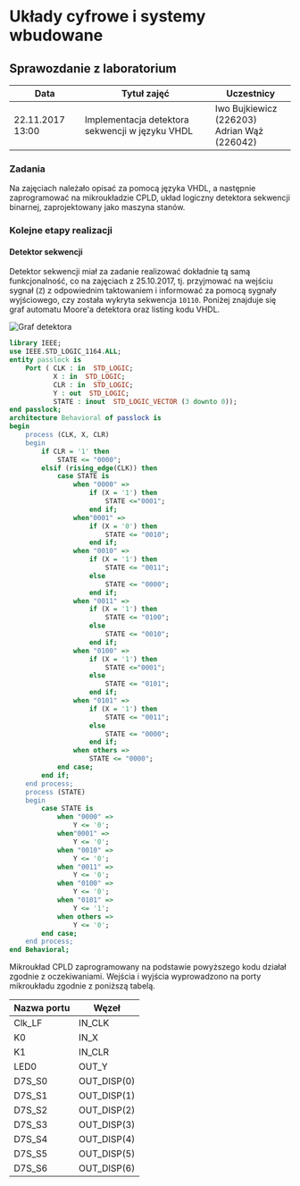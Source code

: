 # Układy cyfrowe i systemy wbudowane

## Sprawozdanie z laboratorium

Data				| Tytuł zajęć										| Uczestnicy				
--------------------|---------------------------------------------------|---------------------------
22.11.2017 13:00	| Implementacja detektora sekwencji w języku VHDL	| Iwo Bujkiewicz (226203)<br />Adrian Wąż (226042)

### Zadania

Na zajęciach należało opisać za pomocą języka VHDL, a następnie zaprogramować na mikroukładzie CPLD, układ logiczny detektora sekwencji binarnej, zaprojektowany jako maszyna stanów.

### Kolejne etapy realizacji

#### Detektor sekwencji

Detektor sekwencji miał za zadanie realizować dokładnie tą samą funkcjonalność, co na zajęciach z 25.10.2017, tj. przyjmować na wejściu sygnał (`Z`) z odpowiednim taktowaniem i informować za pomocą sygnały wyjściowego, czy została wykryta sekwencja `10110`. Poniżej znajduje się graf automatu Moore'a detektora oraz listing kodu VHDL.

![Graf detektora](screenshots/graph.png)

<div class="page-break"></div>

```VHDL
library IEEE;
use IEEE.STD_LOGIC_1164.ALL;
entity passlock is
	Port ( CLK : in  STD_LOGIC;
		   X : in  STD_LOGIC;
		   CLR : in  STD_LOGIC;
		   Y : out  STD_LOGIC;
		   STATE : inout  STD_LOGIC_VECTOR (3 downto 0));
end passlock;
architecture Behavioral of passlock is
begin
	process (CLK, X, CLR)
	begin
		if CLR = '1' then
			STATE <= "0000";
		elsif (rising_edge(CLK)) then
			case STATE is
				when "0000" =>
					if (X = '1') then
						STATE <="0001";
					end if;
				when"0001" =>
					if (X = '0') then
						STATE <= "0010";
					end if;
				when "0010" =>
					if (X = '1') then
						STATE <= "0011";
					else
						STATE <= "0000";
					end if;
				when "0011" =>
					if (X = '1') then
						STATE <= "0100";
					else
						STATE <= "0010";
					end if;
				when "0100" =>
					if (X = '1') then
						STATE <="0001";
					else
						STATE <= "0101";
					end if;
				when "0101" =>
					if (X = '1') then
						STATE <= "0011";
					else
						STATE <= "0000";
					end if;
				when others =>
					STATE <= "0000";
			end case;
		end if;
	end process;
	process (STATE)
	begin
		case STATE is
			when "0000" =>
				Y <= '0';
			when"0001" =>
				Y <= '0';
			when "0010" =>
				Y <= '0';
			when "0011" =>
				Y <= '0';
			when "0100" =>
				Y <= '0';
			when "0101" =>
				Y <= '1';
			when others =>
				Y <= '0';
		end case;
	end process;
end Behavioral;
```

Mikroukład CPLD zaprogramowany na podstawie powyższego kodu działał zgodnie z oczekiwaniami. Wejścia i wyjścia wyprowadzono na porty mikroukładu zgodnie z poniższą tabelą.

Nazwa portu | Węzeł
---|---
Clk_LF | IN_CLK
K0 | IN_X
K1 | IN_CLR
LED0 | OUT_Y
D7S_S0 | OUT_DISP(0)
D7S_S1 | OUT_DISP(1)
D7S_S2 | OUT_DISP(2)
D7S_S3 | OUT_DISP(3)
D7S_S4 | OUT_DISP(4)
D7S_S5 | OUT_DISP(5)
D7S_S6 | OUT_DISP(6)
